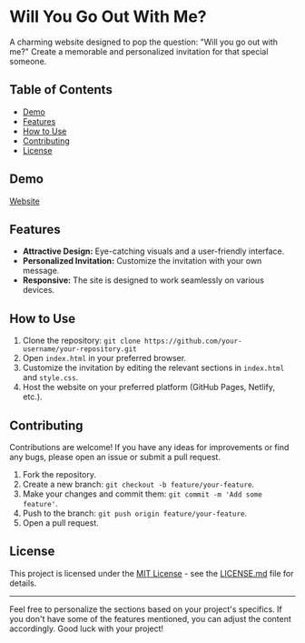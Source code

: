 # Will You Go Out With Me?

A charming website designed to pop the question: "Will you go out with me?" Create a memorable and personalized invitation for that special someone.

## Table of Contents
- [Demo](#demo)
- [Features](#features)
- [How to Use](#how-to-use)
- [Contributing](#contributing)
- [License](#license)

## Demo

<a href="https://aliArafat9.github.io/will-you-go-out-with-me/" target="_blank">Website</a>

## Features

- **Attractive Design:** Eye-catching visuals and a user-friendly interface.
- **Personalized Invitation:** Customize the invitation with your own message.
- **Responsive:** The site is designed to work seamlessly on various devices.

## How to Use

1. Clone the repository: `git clone https://github.com/your-username/your-repository.git`
2. Open `index.html` in your preferred browser.
3. Customize the invitation by editing the relevant sections in `index.html` and `style.css`.
4. Host the website on your preferred platform (GitHub Pages, Netlify, etc.).

## Contributing

Contributions are welcome! If you have any ideas for improvements or find any bugs, please open an issue or submit a pull request.

1. Fork the repository.
2. Create a new branch: `git checkout -b feature/your-feature`.
3. Make your changes and commit them: `git commit -m 'Add some feature'`.
4. Push to the branch: `git push origin feature/your-feature`.
5. Open a pull request.

## License

This project is licensed under the [MIT License](LICENSE.md) - see the [LICENSE.md](LICENSE.md) file for details.

---

Feel free to personalize the sections based on your project's specifics. If you don't have some of the features mentioned, you can adjust the content accordingly. Good luck with your project!
